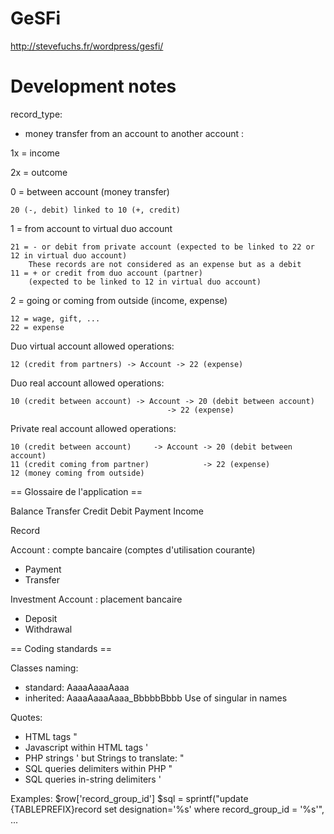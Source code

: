 GeSFi
=====

http://stevefuchs.fr/wordpress/gesfi/

Development notes
=================

record_type:

- money transfer from an account to another account :

1x = income

2x = outcome

0 = between account (money transfer)

    20 (-, debit) linked to 10 (+, credit)

1 = from account to virtual duo account

    21 = - or debit from private account (expected to be linked to 22 or 12 in virtual duo account)
        These records are not considered as an expense but as a debit
    11 = + or credit from duo account (partner)
        (expected to be linked to 12 in virtual duo account)

2 = going or coming from outside (income, expense)

    12 = wage, gift, ...
    22 = expense

Duo virtual account allowed operations:

    12 (credit from partners) -> Account -> 22 (expense)

Duo real account allowed operations:

    10 (credit between account) -> Account -> 20 (debit between account)
                                       -> 22 (expense)

Private real account allowed operations:

    10 (credit between account)     -> Account -> 20 (debit between account)
    11 (credit coming from partner)            -> 22 (expense)
    12 (money coming from outside)

== Glossaire de l'application ==


Balance
Transfer
Credit
Debit
Payment
Income



Record

Account : compte bancaire (comptes d'utilisation courante)

* Payment
* Transfer

Investment Account : placement bancaire

* Deposit
* Withdrawal

== Coding standards ==

Classes naming:
- standard: AaaaAaaaAaaa
- inherited: AaaaAaaaAaaa_BbbbbBbbb
Use of singular in names

Quotes:
- HTML tags "
- Javascript within HTML tags '
- PHP strings '
but Strings to translate: "
- SQL queries delimiters within PHP "
- SQL queries in-string delimiters '

Examples:
 $row['record_group_id']
 $sql = sprintf("update {TABLEPREFIX}record set designation='%s' where record_group_id = '%s'", ...
